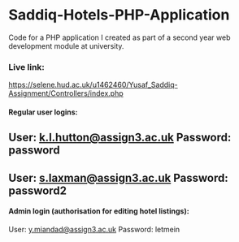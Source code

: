 # Saddiq-Hotels-PHP-Application
Code for a PHP application I created as part of a second year web development module at university.

### Live link: 
https://selene.hud.ac.uk/u1462460/Yusaf_Saddiq-Assignment/Controllers/index.php 

#### Regular user logins:
User: k.l.hutton@assign3.ac.uk
Password: password
---
User: s.laxman@assign3.ac.uk
Password: password2
---
#### Admin login (authorisation for editing hotel listings):
User: y.miandad@assign3.ac.uk
Password: letmein
